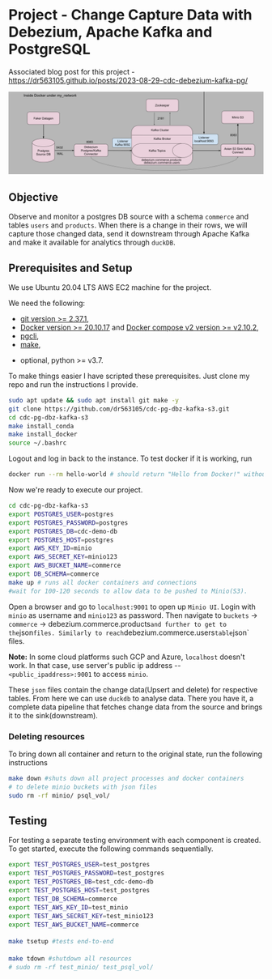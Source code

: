 # Project - Change Capture Data with Debezium, Apache Kafka and PostgreSQL

Associated blog post for this project - https://dr563105.github.io/posts/2023-08-29-cdc-debezium-kafka-pg/

![](cdc-pipeline.png)
## Objective
Observe and monitor a postgres DB source with a schema `commerce` and tables `users` and `products`. When there is a change in their rows, we will capture those changed data, send it downstream through Apache Kafka and make it available for analytics through `duckDB`.

## Prerequisites and Setup

We use Ubuntu 20.04 LTS AWS EC2 machine for the project.

We need the following:
- [git version >= 2.37.1](https://github.com/git-guides/install-git),
- [Docker version >= 20.10.17](https://docs.docker.com/engine/install/) and [Docker compose v2 version >= v2.10.2](https://docs.docker.com/compose/install/),
- [pgcli](https://www.pgcli.com/install),
- [make](https://linuxhint.com/install-make-ubuntu/),
<!-- - AWS account and [awscli](https://docs.aws.amazon.com/cli/latest/userguide/getting-started-install.html) -->
- optional, python >= v3.7.

To make things easier I have scripted these prerequisites. Just clone my repo and run the instructions I provide.

```{.bash filename="clone and install prerequisites"}
sudo apt update && sudo apt install git make -y
git clone https://github.com/dr563105/cdc-pg-dbz-kafka-s3.git
cd cdc-pg-dbz-kafka-s3
make install_conda
make install_docker
source ~/.bashrc
```
Logout and log in back to the instance. To test docker if it is working, run

```{.bash filename="check if docker is installed"}
docker run --rm hello-world # should return "Hello from Docker!" without errors
```

Now we're ready to execute our project.
```{.bash filename="Executing CDC project"}
cd cdc-pg-dbz-kafka-s3
export POSTGRES_USER=postgres
export POSTGRES_PASSWORD=postgres
export POSTGRES_DB=cdc-demo-db
export POSTGRES_HOST=postgres
export AWS_KEY_ID=minio
export AWS_SECRET_KEY=minio123
export AWS_BUCKET_NAME=commerce
export DB_SCHEMA=commerce
make up # runs all docker containers and connections
#wait for 100-120 seconds to allow data to be pushed to Minio(S3).
```
Open a browser and go to `localhost:9001` to open up `Minio UI`. Login with `minio` as username and `minio123` as password. Then navigate to `buckets` -> `commerce` -> debezium.commerce.products` and further to get to the `json` files. Similarly to reach `debezium.commerce.users` table `json` files.

**Note:** In some cloud platforms such GCP and Azure, `localhost` doesn't work. In that case, use server's public ip address -- `<public_ipaddress>:9001` to access `minio`.

These `json` files contain the change data(Upsert and delete) for respective tables. From here we can use `duckdb` to analyse data. There you have it,  a complete data pipeline that fetches change data from the source and brings it to the sink(downstream).

### Deleting resources
To bring down all container and return to the original state, run the following instructions

```{.bash filename="restoring to original state"}
make down #shuts down all project processes and docker containers
# to delete minio buckets with json files
sudo rm -rf minio/ psql_vol/
```

## Testing

For testing a separate testing environment with each component is created. To get started, execute the following commands sequentially.

```bash
export TEST_POSTGRES_USER=test_postgres
export TEST_POSTGRES_PASSWORD=test_postgres
export TEST_POSTGRES_DB=test_cdc-demo-db
export TEST_POSTGRES_HOST=test_postgres
export TEST_DB_SCHEMA=commerce
export TEST_AWS_KEY_ID=test_minio
export TEST_AWS_SECRET_KEY=test_minio123
export TEST_AWS_BUCKET_NAME=commerce

make tsetup #tests end-to-end

make tdown #shutdown all resources
# sudo rm -rf test_minio/ test_psql_vol/
```